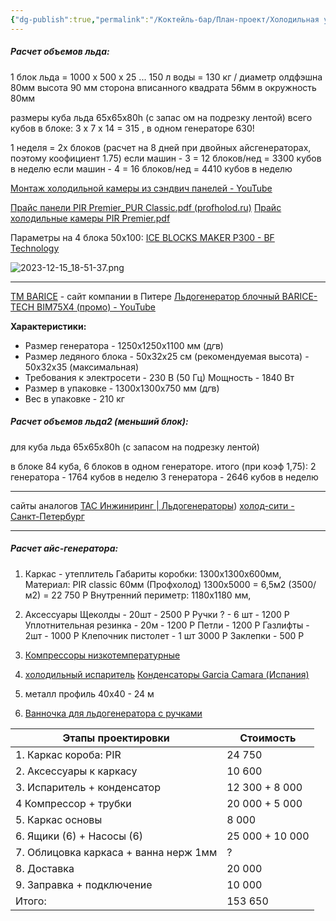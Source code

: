 ```yaml
---
{"dg-publish":true,"permalink":"/Коктейль-бар/План-проект/Холодильная установка/","tags":["бар","лед","просмотреть","апрель24"]}
---
```


##### Расчет объемов льда: #

1 блок льда = 1000 х 500 х 25 ... 150 л воды = 130 кг
/ диаметр олдфэшна 80мм высота 90  мм 
сторона вписанного квадрата 56мм в окружность 80мм 

размеры куба льда 65х65х80h (с запас ом на подрезку лентой)
всего кубов в блоке: 3 х 7 х 14 = 315 , в одном генераторе 630!

1 неделя = 2х блоков (расчет на 8 дней при двойных айсгенераторах, поэтому коофициент 1.75)
если машин - 3 = 12 блоков/нед = 3300 кубов в неделю
если машин - 4 = 16 блоков/нед = 4410 кубов в неделю

[Монтаж холодильной камеры из сэндвич панелей - YouTube](https://www.youtube.com/watch?v=Fq0TG1yUIPM)

[Прайс панели PIR Premier_PUR Classic.pdf (profholod.ru)](https://profholod.ru/upload/price/pir_pur_sandvich_panels/%D0%9F%D1%80%D0%B0%D0%B9%D1%81%20%D0%BF%D0%B0%D0%BD%D0%B5%D0%BB%D0%B8%20PIR%20Premier_PUR%20Classic.pdf)
[Прайс холодильные камеры PIR Premier.pdf](https://profholod.ru/upload/price/Price_camery/%D0%9F%D1%80%D0%B0%D0%B9%D1%81%20%D1%85%D0%BE%D0%BB%D0%BE%D0%B4%D0%B8%D0%BB%D1%8C%D0%BD%D1%8B%D0%B5%20%D0%BA%D0%B0%D0%BC%D0%B5%D1%80%D1%8B%20PIR%20Premier.pdf)

Параметры на 4 блока 50х100: 
[ICE BLOCKS MAKER P300 - BF Technology](https://bftech.pro/catalog/icemaker/p300/)

![2023-12-15_18-51-37.png](/img/user/%D0%9A%D0%B0%D1%80%D1%82%D0%B8%D0%BD%D0%BA%D0%B8/2023-12-15_18-51-37.png)



------
[ТМ BARICE](https://barice-tech.ru/) - сайт компании в Питере
[Льдогенератор блочный BARICE-TECH BIM75X4 (промо) - YouTube](https://www.youtube.com/watch?v=Si0aKy4hADo)

**Характеристики:**

- Размер генератора - 1250х1250х1100 мм (д*г*в)
- Размер ледяного блока - 50х32х25 см (рекомендуемая высота) - 50х32х35 (максимальная)
- Требования к электросети - 230 В (50 Гц) Мощность - 1840 Вт
- Размер в упаковке - 1300х1300х750 мм (д*г*в)
- Вес в упаковке - 210 кг

##### Расчет объемов льда2 (меньший блок): 
для куба льда 65х65х80h (с запасом на подрезку лентой)

в блоке 84 куба, 6 блоков в одном генераторе.
итого (при коэф 1,75): 
2 генератора - 1764 кубов в неделю
3 генератора - 2646 кубов в неделю


----
сайты аналогов 
[ТАС Инжиниринг | Льдогенераторы](https://tas-engine.ru/ice)) 
[холод-сити - Санкт-Петербург](https://holodcity.com/ledogenerator_dlya_proizvodstva_prozrachnogo_blochnogo_lda)

----
##### Расчет айс-генератора: 

1. Каркас - утеплитель 
Габариты коробки: 1300х1300х600мм, 
Материал: PIR classic 60мм (Профхолод) 1300х5000 = 6,5м2 (3500/м2) = 22 750 Р 
Внутренний периметр: 1180х1180 мм, 

2. Аксессуары 
	Щеколды - 20шт - 2500 Р
	Ручки ? - 6 шт - 1200 Р 
	Уплотнительная резинка - 20м - 1200 Р
	Петли - 1200 Р 
	Газлифты - 2шт - 1000 Р
	Клепочник пистолет - 1 шт 3000 Р
	Заклепки - 500 Р
3. [Компрессоры низкотемпературные](http://sz-holod.ru/kompressor-dlya-holodilnika/kompressora-nizkotemperaturnye/)
4. [холодильный испаритель](http://sz-holod.ru/ispariteli/)
   [Конденсаторы Garcia Camara (Испания)](http://sz-holod.ru/holodilnye-kondensatory/kondensatory-vozdushnogo-ohlazhdeniya/)
5. металл профиль 40х40 - 24 м
6. [Ванночка для льдогенератора с ручками](https://barice-tech.ru/pokupka-oborudovaniya/vannochka-dlya-ldogeneratora-s-ruchkami/)




| Этапы проектировки                    | Стоимость       |
| ------------------------------------- | --------------- |
| 1. Каркас короба: PIR                 | 24 750          |
| 2. Аксессуары к каркасу               | 10 600          |
| 3. Испаритель + конденсатор           | 12 300 + 8 000  |
| 4 Компрессор + трубки                 | 20 000 + 5 000  |
| 5. Каркас основы                      | 8 000           |
| 6. Ящики (6) + Насосы (6)             | 25 000 + 10 000 |
| 7. Облицовка каркаса + ванна нерж 1мм | ?               |
| 8. Доставка                           | 20 000          |
| 9. Заправка + подключение             | 10 000          |
| Итого:                                | 153 650         |
